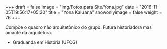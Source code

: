 +++
draft = false
image = "img/Fotos para Site/Yona.jpg"
date = "2016-11-05T19:56:17+05:30"
title = "Yona Kaluaná"
showonlyimage = false
weight = 76
+++

<!--more-->
Compõe o quadro não arquitetônico do grupo. Futura historiadora mas amante da arquitetura.

* Graduanda em História (UFCG)
